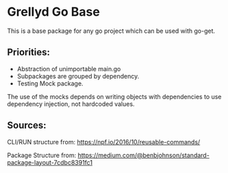 # Grellyd Go Base

This is a base package for any go project which can be used with go-get.

## Priorities:
 - Abstraction of unimportable main.go
 - Subpackages are grouped by dependency.
 - Testing Mock package.

The use of the mocks depends on writing objects with dependencies to use dependency injection, not hardcoded values.

## Sources:

CLI/RUN structure from: https://npf.io/2016/10/reusable-commands/

Package Structure from: https://medium.com/@benbjohnson/standard-package-layout-7cdbc8391fc1
